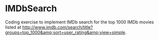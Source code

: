 # IMDbSearch
Coding exercise to implement IMDb search for the top 1000 IMDb movies listed at http://www.imdb.com/search/title?groups=top_1000&amp;sort=user_rating&amp;view=simple.
